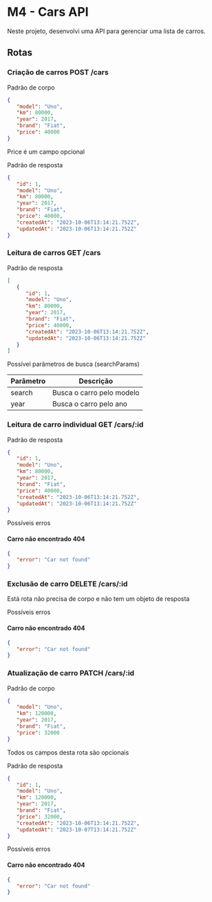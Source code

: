 # M4 - Cars API

Neste projeto, desenvolvi uma API para gerenciar uma lista de carros.

## Rotas

### Criação de carros POST /cars

Padrão de corpo

```json
{
   "model": "Uno",
   "km": 80000,
   "year": 2017,
   "brand": "Fiat",
   "price": 40000
}
```

Price é um campo opcional

Padrão de resposta

```json
{
   "id": 1,
   "model": "Uno",
   "km": 80000,
   "year": 2017,
   "brand": "Fiat",
   "price": 40000,
   "createdAt": "2023-10-06T13:14:21.752Z",
   "updatedAt": "2023-10-06T13:14:21.752Z"
}
```

### Leitura de carros GET /cars

Padrão de resposta

```json
[
   {
      "id": 1,
      "model": "Uno",
      "km": 80000,
      "year": 2017,
      "brand": "Fiat",
      "price": 40000,
      "createdAt": "2023-10-06T13:14:21.752Z",
      "updatedAt": "2023-10-06T13:14:21.752Z"
   }
]
```

Possível parâmetros de busca (searchParams)

| Parâmetro | Descrição                 |
| --------- | ------------------------- |
| search    | Busca o carro pelo modelo |
| year      | Busca o carro pelo ano    |

### Leitura de carro individual GET /cars/:id

Padrão de resposta

```json
{
   "id": 1,
   "model": "Uno",
   "km": 80000,
   "year": 2017,
   "brand": "Fiat",
   "price": 40000,
   "createdAt": "2023-10-06T13:14:21.752Z",
   "updatedAt": "2023-10-06T13:14:21.752Z"
}
```

Possíveis erros

#### Carro não encontrado 404

```json
{
   "error": "Car not found"
}
```
### Exclusão de carro DELETE /cars/:id

Está rota não precisa de corpo e não tem um objeto de resposta

Possíveis erros

#### Carro não encontrado 404

```json
{
   "error": "Car not found"
}
```

### Atualização de carro PATCH /cars/:id

Padrão de corpo

```json
{
   "model": "Uno",
   "km": 120000,
   "year": 2017,
   "brand": "Fiat",
   "price": 32000
}
```

Todos os campos desta rota são opcionais

Padrão de resposta

```json
{
   "id": 1,
   "model": "Uno",
   "km": 120000,
   "year": 2017,
   "brand": "Fiat",
   "price": 32000,
   "createdAt": "2023-10-06T13:14:21.752Z",
   "updatedAt": "2023-10-07T13:14:21.752Z"
}
```

Possíveis erros

#### Carro não encontrado 404

```json
{
   "error": "Car not found"
}
```

